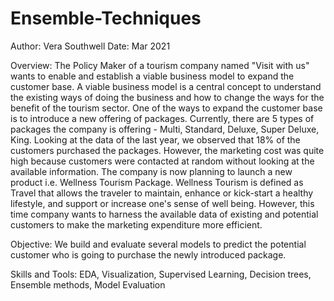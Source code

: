 # Ensemble-Techniques
Author: Vera Southwell
Date: Mar 2021

Overview: The Policy Maker of a tourism company named "Visit with us" wants to enable and establish a viable business model to expand the customer base.
A viable business model is a central concept to understand the existing ways of doing the business and how to change the ways for the benefit of the tourism sector. One of the ways to expand the customer base is to introduce a new offering of packages. Currently, there are 5 types of packages the company is offering - Multi, Standard, Deluxe, Super Deluxe, King. Looking at the data of the last year, we observed that 18% of the customers purchased the packages. However, the marketing cost was quite high because customers were contacted at random without looking at the available information. The company is now planning to launch a new product i.e. Wellness Tourism Package. Wellness Tourism is defined as Travel that allows the traveler to maintain, enhance or kick-start a healthy lifestyle, and support or increase one's sense of well being. However, this time company wants to harness the available data of existing and potential customers to make the marketing expenditure more efficient.

Objective: We build and evaluate several models to predict the potential customer who is going to purchase the newly introduced package. 

Skills and Tools: EDA, Visualization, Supervised Learning, Decision trees, Ensemble methods, Model Evaluation
